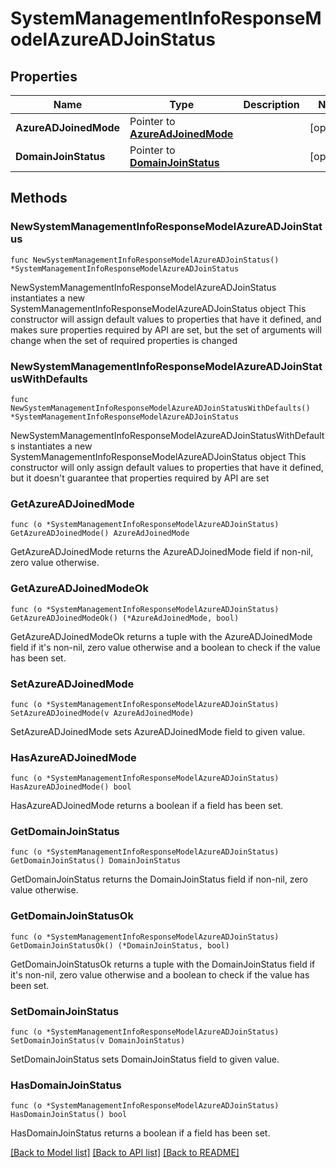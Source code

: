 # SystemManagementInfoResponseModelAzureADJoinStatus

## Properties

Name | Type | Description | Notes
------------ | ------------- | ------------- | -------------
**AzureADJoinedMode** | Pointer to [**AzureAdJoinedMode**](AzureAdJoinedMode.md) |  | [optional] 
**DomainJoinStatus** | Pointer to [**DomainJoinStatus**](DomainJoinStatus.md) |  | [optional] 

## Methods

### NewSystemManagementInfoResponseModelAzureADJoinStatus

`func NewSystemManagementInfoResponseModelAzureADJoinStatus() *SystemManagementInfoResponseModelAzureADJoinStatus`

NewSystemManagementInfoResponseModelAzureADJoinStatus instantiates a new SystemManagementInfoResponseModelAzureADJoinStatus object
This constructor will assign default values to properties that have it defined,
and makes sure properties required by API are set, but the set of arguments
will change when the set of required properties is changed

### NewSystemManagementInfoResponseModelAzureADJoinStatusWithDefaults

`func NewSystemManagementInfoResponseModelAzureADJoinStatusWithDefaults() *SystemManagementInfoResponseModelAzureADJoinStatus`

NewSystemManagementInfoResponseModelAzureADJoinStatusWithDefaults instantiates a new SystemManagementInfoResponseModelAzureADJoinStatus object
This constructor will only assign default values to properties that have it defined,
but it doesn't guarantee that properties required by API are set

### GetAzureADJoinedMode

`func (o *SystemManagementInfoResponseModelAzureADJoinStatus) GetAzureADJoinedMode() AzureAdJoinedMode`

GetAzureADJoinedMode returns the AzureADJoinedMode field if non-nil, zero value otherwise.

### GetAzureADJoinedModeOk

`func (o *SystemManagementInfoResponseModelAzureADJoinStatus) GetAzureADJoinedModeOk() (*AzureAdJoinedMode, bool)`

GetAzureADJoinedModeOk returns a tuple with the AzureADJoinedMode field if it's non-nil, zero value otherwise
and a boolean to check if the value has been set.

### SetAzureADJoinedMode

`func (o *SystemManagementInfoResponseModelAzureADJoinStatus) SetAzureADJoinedMode(v AzureAdJoinedMode)`

SetAzureADJoinedMode sets AzureADJoinedMode field to given value.

### HasAzureADJoinedMode

`func (o *SystemManagementInfoResponseModelAzureADJoinStatus) HasAzureADJoinedMode() bool`

HasAzureADJoinedMode returns a boolean if a field has been set.

### GetDomainJoinStatus

`func (o *SystemManagementInfoResponseModelAzureADJoinStatus) GetDomainJoinStatus() DomainJoinStatus`

GetDomainJoinStatus returns the DomainJoinStatus field if non-nil, zero value otherwise.

### GetDomainJoinStatusOk

`func (o *SystemManagementInfoResponseModelAzureADJoinStatus) GetDomainJoinStatusOk() (*DomainJoinStatus, bool)`

GetDomainJoinStatusOk returns a tuple with the DomainJoinStatus field if it's non-nil, zero value otherwise
and a boolean to check if the value has been set.

### SetDomainJoinStatus

`func (o *SystemManagementInfoResponseModelAzureADJoinStatus) SetDomainJoinStatus(v DomainJoinStatus)`

SetDomainJoinStatus sets DomainJoinStatus field to given value.

### HasDomainJoinStatus

`func (o *SystemManagementInfoResponseModelAzureADJoinStatus) HasDomainJoinStatus() bool`

HasDomainJoinStatus returns a boolean if a field has been set.


[[Back to Model list]](../README.md#documentation-for-models) [[Back to API list]](../README.md#documentation-for-api-endpoints) [[Back to README]](../README.md)


